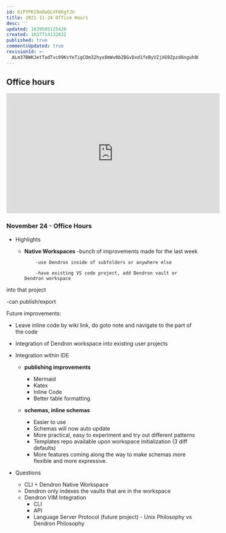 ```yaml
---
id: 6iPfPKI8nOwQLVF6KgfJU
title: 2021-11-24 Office Hours
desc: ''
updated: 1639505125426
created: 1637714132832
published: true
commentsUpdated: true
revisionId: >-
  ALm37BWKJetTadTvc09KsYeTigCOm32hyx8mWv0bZBGvDxd1feByVZjXG9Zpzd6nguh0QphPHHXASk8wOaSjCg
---
```


##  Office hours

<iframe width="560" height="315" src="https://www.youtube-nocookie.com/embed/LuoD8ibOazE" title="YouTube video player" frameborder="0" allow="accelerometer; autoplay; clipboard-write; encrypted-media; gyroscope; picture-in-picture" allowfullscreen></iframe>

### November 24 - Office Hours

- Highlights
  - **Native Workspaces**
			-bunch of improvements made for the last week

			-use Dendron inside of subfolders or anywhere else

			-have existing VS code project, add Dendron vault or Dendron workspace                    

 into that project

-can publish/export

Future improvements:

- Leave inline code by wiki link, do goto note and navigate to the part of the code

- Integration of Dendron workspace into existing user projects 

- Integration within IDE

  - **publishing improvements**
    - Mermaid 
    - Katex
    - Inline Code
    - Better table formatting

  - **schemas, inline schemas**
    - Easier to use 
    - Schemas will now auto update
    - More practical, easy to experiment and try out different patterns
    - Templates repo available upon workspace initialization (3 diff defaults) 
    - More features coming along the way to make schemas more flexible and more expressive.
- Questions
  - CLI + Dendron Native Workspace
  - Dendron only indexes the vaults that are in the workspace
  - Dendron VIM Integration
    - CLI
    - API
    - Language Server Protocol (future project)
	      -    Unix Philosophy vs Dendron Philosophy